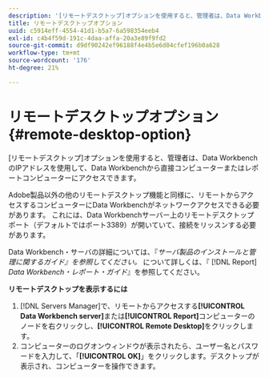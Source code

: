 ```yaml
---
description: '[リモートデスクトップ]オプションを使用すると、管理者は、Data WorkbenchのIPアドレスを使用して、Data Workbenchから直接コンピューターまたはレポートコンピューターにアクセスできます。'
title: リモートデスクトップオプション
uuid: c5914eff-4554-41d1-b5a7-6a598354eeb4
exl-id: c4b4f59d-191c-4daa-affa-20a3e89f9fd2
source-git-commit: d9df90242ef96188f4e4b5e6d04cfef196b0a628
workflow-type: tm+mt
source-wordcount: '176'
ht-degree: 21%

---
```


# リモートデスクトップオプション{#remote-desktop-option}

[リモートデスクトップ]オプションを使用すると、管理者は、Data WorkbenchのIPアドレスを使用して、Data Workbenchから直接コンピューターまたはレポートコンピューターにアクセスできます。

Adobe製品以外の他のリモートデスクトップ機能と同様に、リモートからアクセスするコンピューターにData Workbenchがネットワークアクセスできる必要があります。 これには、Data Workbenchサーバー上のリモートデスクトップポート（デフォルトではポート3389）が開いていて、接続をリッスンする必要があります。

Data Workbench・サーバの詳細については、『*サーバ製品のインストールと管理に関するガイド』を参照してください。* について詳しくは、『 [!DNL Report] *Data Workbench・レポート・ガイド*』を参照してください。

**リモートデスクトップを表示するには**

1. [!DNL Servers Manager]で、リモートからアクセスする&#x200B;**[!UICONTROL Data Workbench server]**&#x200B;または&#x200B;**[!UICONTROL Report]**&#x200B;コンピューターのノードを右クリックし、**[!UICONTROL Remote Desktop]**&#x200B;をクリックします。
1. コンピューターのログオンウィンドウが表示されたら、ユーザー名とパスワードを入力して、「**[!UICONTROL OK]**」をクリックします。デスクトップが表示され、コンピューターを操作できます。
